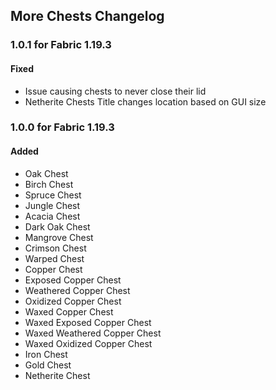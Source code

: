## More Chests Changelog

### 1.0.1 for Fabric 1.19.3
#### Fixed
- Issue causing chests to never close their lid
- Netherite Chests Title changes location based on GUI size


### 1.0.0 for Fabric 1.19.3
#### Added
- Oak Chest
- Birch Chest
- Spruce Chest
- Jungle Chest
- Acacia Chest
- Dark Oak Chest
- Mangrove Chest
- Crimson Chest
- Warped Chest
- Copper Chest
- Exposed Copper Chest
- Weathered Copper Chest
- Oxidized Copper Chest
- Waxed Copper Chest
- Waxed Exposed Copper Chest
- Waxed Weathered Copper Chest
- Waxed Oxidized Copper Chest
- Iron Chest
- Gold Chest
- Netherite Chest
